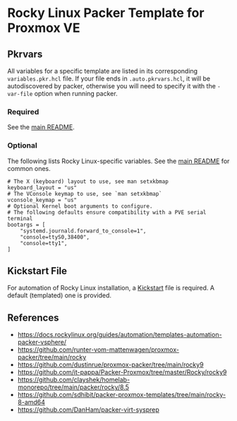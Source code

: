 # Rocky Linux Packer Template for Proxmox VE

## Pkrvars

All variables for a specific template are listed in its corresponding `variables.pkr.hcl` file. If your file ends in `.auto.pkrvars.hcl`, it will be autodiscovered by packer, otherwise you will need to specify it with the `-var-file` option when running packer.

### Required

See the [main README](../README.md).

### Optional

The following lists Rocky Linux-specific variables. See the [main README](../README.md) for common ones.

```hcl
# The X (keyboard) layout to use, see man setxkbmap
keyboard_layout = "us"
# The VConsole keymap to use, see `man setxkbmap`
vconsole_keymap = "us"
# Optional Kernel boot arguments to configure.
# The following defaults ensure compatibility with a PVE serial terminal
bootargs = [
    "systemd.journald.forward_to_console=1",
    "console=ttyS0,38400",
    "console=tty1",
]
```

## Kickstart File
For automation of Rocky Linux installation, a [Kickstart](https://en.wikipedia.org/wiki/Kickstart_(Linux)) file is required. A default (templated) one is provided.

## References
* https://docs.rockylinux.org/guides/automation/templates-automation-packer-vsphere/
* https://github.com/runter-vom-mattenwagen/proxmox-packer/tree/main/rocky
* https://github.com/dustinrue/proxmox-packer/tree/main/rocky9
* https://github.com/it-pappa/Packer-Proxmox/tree/master/Rocky/rocky9
* https://github.com/clayshek/homelab-monorepo/tree/main/packer/rocky/8.5
* https://github.com/sdhibit/packer-proxmox-templates/tree/main/rocky-8-amd64
* https://github.com/DanHam/packer-virt-sysprep
